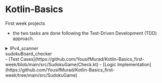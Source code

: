 # Kotlin-Basics
First week projects

- the two tasks are done following the Test-Driven Development (TDD) approach.
<details>
  <summary>IPv4_scanner</summary>
  - [Test Cases](https://github.com/YousifMurad/Kotlin-Basics_first-week/blob/main/src/IPv4_scanner/Check.kt)
  - [Logic Implementation](https://github.com/YousifMurad/Kotlin-Basics_first-week/blob/main/src/IPv4_scanner/Main.kt)
</details>

</details>
  <summary>sudokuBoard_checker</summary>
  - [Test Cases](https://github.com/YousifMurad/Kotlin-Basics_first-week/blob/main/src/SudokuGame/Check.kt)
  - [Logic Implementation](https://github.com/YousifMurad/Kotlin-Basics_first-week/tree/main/src/SudokuGame)

</details>
